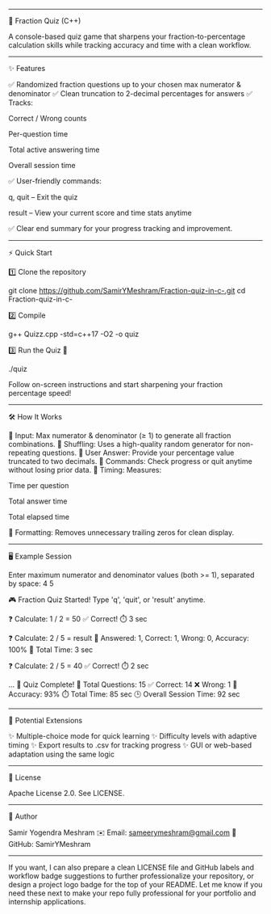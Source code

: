 
---

🎯 Fraction Quiz (C++)

A console-based quiz game that sharpens your fraction-to-percentage calculation skills while tracking accuracy and time with a clean workflow.


---

✨ Features

✅ Randomized fraction questions up to your chosen max numerator & denominator
✅ Clean truncation to 2-decimal percentages for answers
✅ Tracks:

Correct / Wrong counts

Per-question time

Total active answering time

Overall session time


✅ User-friendly commands:

q, quit – Exit the quiz

result – View your current score and time stats anytime


✅ Clear end summary for your progress tracking and improvement.


---

⚡ Quick Start

1️⃣ Clone the repository

git clone https://github.com/SamirYMeshram/Fraction-quiz-in-c-.git
cd Fraction-quiz-in-c-

2️⃣ Compile

g++ Quizz.cpp -std=c++17 -O2 -o quiz

3️⃣ Run the Quiz 🚀

./quiz

Follow on-screen instructions and start sharpening your fraction percentage speed!


---

🛠️ How It Works

🔹 Input: Max numerator & denominator (≥ 1) to generate all fraction combinations.
🔹 Shuffling: Uses a high-quality random generator for non-repeating questions.
🔹 User Answer: Provide your percentage value truncated to two decimals.
🔹 Commands: Check progress or quit anytime without losing prior data.
🔹 Timing: Measures:

Time per question

Total answer time

Total elapsed time


🔹 Formatting: Removes unnecessary trailing zeros for clean display.


---

🖥️ Example Session

Enter maximum numerator and denominator values (both >= 1), separated by space: 4 5

🎮 Fraction Quiz Started! Type 'q', 'quit', or 'result' anytime.

❓ Calculate: 1 / 2 = 50
✅ Correct! ⏱️ 3 sec

❓ Calculate: 2 / 5 = result
🔹 Answered: 1, Correct: 1, Wrong: 0, Accuracy: 100%
🔹 Total Time: 3 sec

❓ Calculate: 2 / 5 = 40
✅ Correct! ⏱️ 2 sec

...
🏁 Quiz Complete!
🔹 Total Questions: 15
✅ Correct: 14
❌ Wrong: 1
🎯 Accuracy: 93%
⏱️ Total Time: 85 sec
🕒 Overall Session Time: 92 sec


---

🚀 Potential Extensions

✨ Multiple-choice mode for quick learning
✨ Difficulty levels with adaptive timing
✨ Export results to .csv for tracking progress
✨ GUI or web-based adaptation using the same logic


---

📜 License

Apache License 2.0. See LICENSE.


---

👤 Author

Samir Yogendra Meshram
✉️ Email: sameerymeshram@gmail.com
🐙 GitHub: SamirYMeshram


---

If you want, I can also prepare a clean LICENSE file and GitHub labels and workflow badge suggestions to further professionalize your repository, or design a project logo badge for the top of your README. Let me know if you need these next to make your repo fully professional for your portfolio and internship applications.


